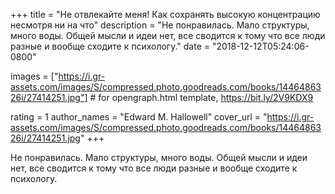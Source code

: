 
+++
title = "Не отвлекайте меня! Как сохранять высокую концентрацию несмотря ни на что"
description = "Не понравилась. Мало структуры, много воды. Общей мысли и идеи нет, все сводится к тому что все люди разные и вообще сходите к психологу."
date = "2018-12-12T05:24:06-0800"

images = ["https://i.gr-assets.com/images/S/compressed.photo.goodreads.com/books/1446486326i/27414251.jpg"]  # for opengraph.html template, https://bit.ly/2V9KDX9

rating = 1
author_names = "Edward M. Hallowell"
cover_url = "https://i.gr-assets.com/images/S/compressed.photo.goodreads.com/books/1446486326i/27414251.jpg"
+++

Не понравилась. Мало структуры, много воды. Общей мысли и идеи нет, все сводится к тому что все люди разные и вообще сходите к психологу.
